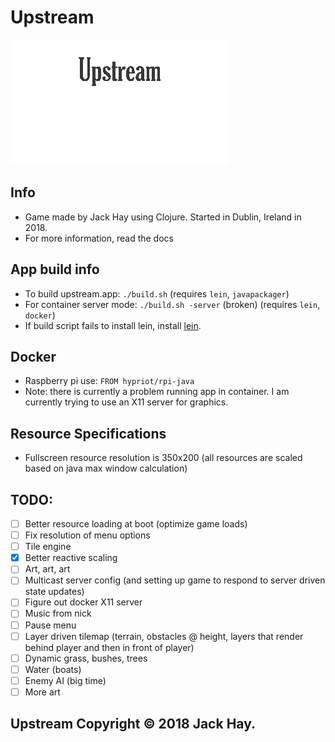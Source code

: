 # Upstream
![HAY](https://github.com/jackHay22/upstream/blob/master/resources/menus/menu_title.png)

## Info
- Game made by Jack Hay using Clojure. Started in Dublin, Ireland in 2018.
- For more information, read the docs

## App build info
- To build upstream.app: ``` ./build.sh ``` (requires ``` lein ```, ``` javapackager ```)
- For container server mode: ``` ./build.sh -server ``` (broken) (requires ``` lein ```, ``` docker ```)
- If build script fails to install lein, install [lein](https://leiningen.org/#install).

## Docker
- Raspberry pi use: ``` FROM hypriot/rpi-java ```
- Note: there is currently a problem running app in container.  I am currently trying to use an X11 server for graphics.

## Resource Specifications
- Fullscreen resource resolution is 350x200 (all resources are scaled based on java max window calculation)

## TODO:
- [ ] Better resource loading at boot (optimize game loads)
- [ ] Fix resolution of menu options
- [ ] Tile engine
- [x] Better reactive scaling
- [ ] Art, art, art
- [ ] Multicast server config (and setting up game to respond to server driven state updates)
- [ ] Figure out docker X11 server
- [ ] Music from nick
- [ ] Pause menu
- [ ] Layer driven tilemap (terrain, obstacles @ height, layers that render behind player and then in front of player)
- [ ] Dynamic grass, bushes, trees
- [ ] Water (boats)
- [ ] Enemy AI (big time)
- [ ] More art

## Upstream Copyright © 2018 Jack Hay.
